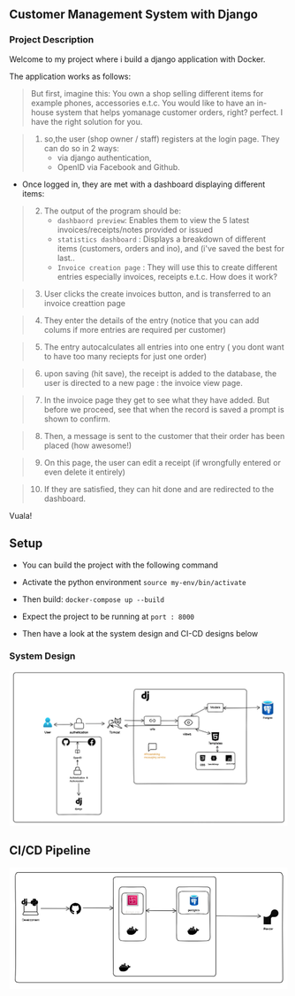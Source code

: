 ## Customer Management System with Django

### Project Description
Welcome to my project where i build a django application with Docker.

The application works as follows:

> But first, imagine this: You own a shop selling different items for example phones, accessories e.t.c. You would like to have an in-house system that helps yomanage customer orders, right? perfect. I have the right solution for you.

>    1. so,the user (shop owner / staff) registers at the login page. They can do so in 2 ways:
>       - via django authentication,
>       - OpenID via Facebook and Github.
- Once logged in, they are met with a dashboard displaying different items:

>    2. The output of the program should be:
>       - `dashbaord preview`: Enables them to view the 5 latest invoices/receipts/notes provided or issued
>       - `statistics dashboard` : Displays a breakdown of different items (customers, orders and ino), and (i've saved the best for last..
>       - `Invoice creation page` : They will use this to create different entries especially invoices, receipts e.t.c. How does it work?

>    3. User clicks the create invoices button, and is transferred to an invoice creattion page

>    4. They enter the details of the entry (notice that you can add colums if more entries are required per customer)

>    5. The entry autocalculates all entries into one entry ( you dont want to have too many reciepts for just one order)

>    6. upon saving (hit save), the receipt is added to the database, the user is directed to a new page : the invoice view page.

>    7. In the invoice page they get to see what they have added. But before we proceed, see that when the record is saved a prompt is shown to confirm.

>    8. Then, a message is sent to the customer that their order has been placed (how awesome!)

>    9. On this page, the user can edit a receipt (if wrongfully entered or even delete it entirely)

>    10. If they are satisfied, they can hit done and are redirected to the dashboard.

Vuala! 

## Setup
 - You can build the project with the following command
 - Activate the python environment
  `source my-env/bin/activate `
- Then build:
 `docker-compose up --build`
- Expect the project to be running at `port : 8000`

- Then have a look at the system design and CI-CD designs below

### System Design
![system design](images/system-design-primer.png)

## CI/CD Pipeline

![system design](images/ci-cd.png)
